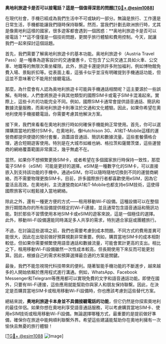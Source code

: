 **奥地利旅遊卡是否可以接電話？這是一個值得深思的問題[[TG💪+ @esim1088](https://t.me/s/esim1088)]**

在現代社會，手機已經成為我們生活中不可或缺的一部分。無論是旅行、工作還是日常生活，手機都能讓我們隨時保持聯繫。然而，當我們計劃去歐洲旅行時，尤其是像奧地利這樣的國家，很多遊客都會遇到一個困惑：**奥地利旅遊卡是否可以接電話？**這不僅僅是一個技術問題，更關乎旅行體驗和費用控制。今天，就讓我們一起來探討這個話題。

首先，我們需要了解奥地利旅遊卡的基本功能。奥地利旅遊卡（Austria Travel Pass）是一種專為遊客設計的交通優惠卡，它包含了公共交通工具如火車、公交車、地鐵等的無限次乘坐權限。此外，旅遊卡還提供許多附加福利，例如博物館免費入場、景點折扣等。從表面上看，這張卡似乎並沒有明確提到手機通話功能，但這並不意味著它不能用於接聽電話。

那麼，為什麼會有人認為奥地利旅遊卡可能與手機通話相關呢？這主要源於一些誤解。有時候，人們會將旅遊卡與其他類型的國際SIM卡或電子SIM卡混淆起來。實際上，這些卡片的功能完全不同。例如，國際SIM卡通常會提供語音通話、簡訊和數據流量服務，而奥地利旅遊卡則專注於交通和文化體驗。因此，如果你希望在奧地利使用手機接聽電話，你需要考慮其他解決方案。

接下來，我們來看看在奧地利旅行時如何確保手機能夠正常使用。首先，你可以選擇購買當地的預付SIM卡。在奧地利，像Hutchison 3G、A1和T-Mobile這樣的運營商都提供便捷的預付套餐，涵蓋語音通話、簡訊和數據流量。這些套餐價格合理，適合短期遊客使用。特別是在大城市如維也納、格拉茨和薩爾茨堡，這些運營商的網絡覆蓋範圍非常廣泛，幾乎無處不在。

當然，如果你不想頻繁更換SIM卡，或者希望在多個國家旅行時保持一致性，那麼電子SIM卡（eSIM）可能是更好的選擇。eSIM是一種數字化的SIM卡，可以直接嵌入到支持該功能的手機中。通過eSIM，你可以隨時隨地切換到不同的運營商網絡，而不需要物理更換SIM卡。目前，許多國際旅行者都喜歡使用eSIM，因為它靈活且高效。在奧地利，主流運營商如A1和T-Mobile也都支持eSIM技術，這使得國際旅客可以輕鬆接入當地網絡。

除此之外，還有一種更方便的方式——租用移動Wi-Fi設備。這種設備可以在整個旅行期間為你的所有設備提供穩定的Wi-Fi連接，並且通常包含語音通話和簡訊功能。對於那些不習慣使用本地SIM卡或eSIM的遊客來說，這是一個極佳的選擇。此外，移動Wi-Fi設備還能同時滿足多人共享的需求，特別適合家庭或團體旅行。

不過，在討論這些選項之前，我們也需要考慮到成本問題。不同方式的費用差異可能很大，因此在出發前做好預算規劃非常重要。例如，購買當地SIM卡的成本相對較低，但如果你需要頻繁使用語音通話和數據流量，可能會累計更高的支出。相比之下，租用移動Wi-Fi設備雖然一次性成本較高，但長期使用下來反而可能更划算。因此，根據自己的需求和預算選擇最合適的方案是關鍵。

最後，我們不能忽視現代科技帶來的便利。隨著智能手機功能的不斷進步，越來越多的人開始依賴於應用程式進行溝通。例如，WhatsApp、Facebook Messenger和Telegram等應用都可以實現免費的文字和語音通話功能。即使在國外，只要有Wi-Fi連接，這些應用就能幫助你與家人和朋友保持聯繫。因此，在決定是否購買當地SIM卡或租用移動Wi-Fi設備時，你也應該考慮到這些替代方案。

總結來說，**奥地利旅遊卡本身並不具備接聽電話的功能**，但它仍然是你探索奧地利的最佳伴侶。如果你想在奧地利享受語音通話服務，可以考慮購買當地SIM卡、使用eSIM技術或租用移動Wi-Fi設備。無論選擇哪種方式，最重要的是提前做好準備，確保你在旅途中能夠順利聯繫外界。希望這些建議能幫助你在奧地利擁有一次愉快且無憂的旅行體驗！

[[TG💪+ @esim1088](https://t.me/s/esim1088) ![Image](https://i.postimg.cc/4NQfJmqS/Snipaste-2025-05-13-00-14-12.png)]